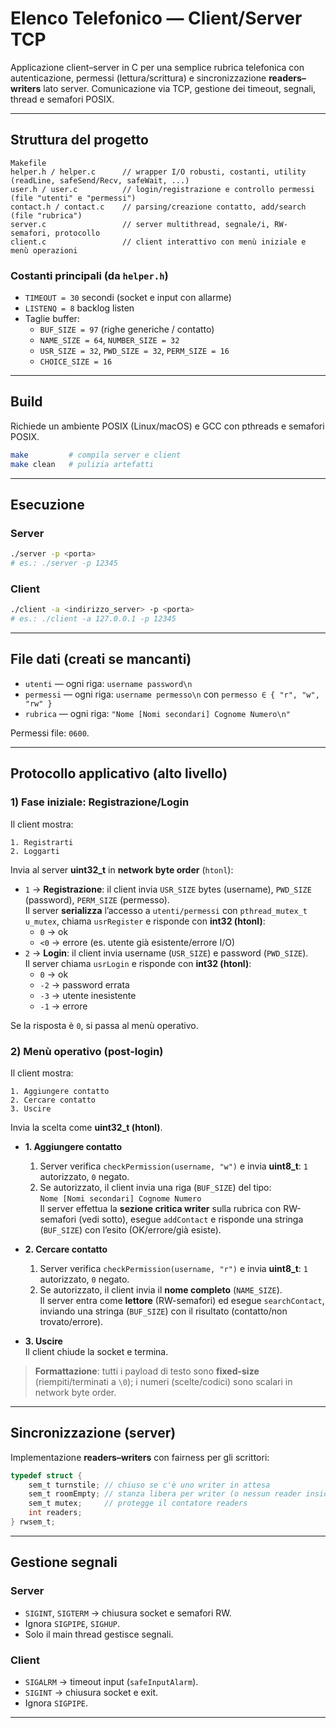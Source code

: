 # Elenco Telefonico — Client/Server TCP

Applicazione client–server in C per una semplice rubrica telefonica con autenticazione, permessi (lettura/scrittura) e sincronizzazione **readers–writers** lato server. Comunicazione via TCP, gestione dei timeout, segnali, thread e semafori POSIX.

---

## Struttura del progetto

```
Makefile
helper.h / helper.c      // wrapper I/O robusti, costanti, utility (readLine, safeSend/Recv, safeWait, ...)
user.h / user.c          // login/registrazione e controllo permessi (file "utenti" e "permessi")
contact.h / contact.c    // parsing/creazione contatto, add/search (file "rubrica")
server.c                 // server multithread, segnale/i, RW-semafori, protocollo
client.c                 // client interattivo con menù iniziale e menù operazioni
```

### Costanti principali (da `helper.h`)
- `TIMEOUT = 30` secondi (socket e input con allarme)
- `LISTENQ = 8` backlog listen
- Taglie buffer:
  - `BUF_SIZE = 97` (righe generiche / contatto)
  - `NAME_SIZE = 64`, `NUMBER_SIZE = 32`
  - `USR_SIZE = 32`, `PWD_SIZE = 32`, `PERM_SIZE = 16`
  - `CHOICE_SIZE = 16`

---

## Build

Richiede un ambiente POSIX (Linux/macOS) e GCC con pthreads e semafori POSIX.

```bash
make         # compila server e client
make clean   # pulizia artefatti
```

---

## Esecuzione

### Server
```bash
./server -p <porta>
# es.: ./server -p 12345
```

### Client
```bash
./client -a <indirizzo_server> -p <porta>
# es.: ./client -a 127.0.0.1 -p 12345
```

---

## File dati (creati se mancanti)

- `utenti`   — ogni riga: `username password\n`
- `permessi` — ogni riga: `username permesso\n` con `permesso ∈ { "r", "w", "rw" }`
- `rubrica`  — ogni riga: `"Nome [Nomi secondari] Cognome Numero\n"`

Permessi file: `0600`.

---

## Protocollo applicativo (alto livello)

### 1) Fase iniziale: Registrazione/Login
Il client mostra:
```
1. Registrarti
2. Loggarti
```
Invia al server **uint32_t** in **network byte order** (`htonl`):
- `1` → **Registrazione**: il client invia `USR_SIZE` bytes (username), `PWD_SIZE` (password), `PERM_SIZE` (permesso).  
  Il server **serializza** l’accesso a `utenti/permessi` con `pthread_mutex_t u_mutex`, chiama `usrRegister` e risponde con **int32 (htonl)**:
  - `0` → ok
  - `<0` → errore (es. utente già esistente/errore I/O)
- `2` → **Login**: il client invia username (`USR_SIZE`) e password (`PWD_SIZE`).  
  Il server chiama `usrLogin` e risponde con **int32 (htonl)**:
  - `0` → ok
  - `-2` → password errata
  - `-3` → utente inesistente
  - `-1` → errore

Se la risposta è `0`, si passa al menù operativo.

### 2) Menù operativo (post-login)
Il client mostra:
```
1. Aggiungere contatto
2. Cercare contatto
3. Uscire
```
Invia la scelta come **uint32_t (htonl)**.

- **1. Aggiungere contatto**
  1) Server verifica `checkPermission(username, "w")` e invia **uint8_t**: `1` autorizzato, `0` negato.  
  2) Se autorizzato, il client invia una riga (`BUF_SIZE`) del tipo:  
     `Nome [Nomi secondari] Cognome Numero`  
     Il server effettua la **sezione critica writer** sulla rubrica con RW-semafori (vedi sotto), esegue `addContact` e risponde una stringa (`BUF_SIZE`) con l’esito (OK/errore/già esiste).

- **2. Cercare contatto**
  1) Server verifica `checkPermission(username, "r")` e invia **uint8_t**: `1` autorizzato, `0` negato.  
  2) Se autorizzato, il client invia il **nome completo** (`NAME_SIZE`).  
     Il server entra come **lettore** (RW-semafori) ed esegue `searchContact`, inviando una stringa (`BUF_SIZE`) con il risultato (contatto/non trovato/errore).

- **3. Uscire**  
  Il client chiude la socket e termina.

> **Formattazione**: tutti i payload di testo sono **fixed-size** (riempiti/terminati a `\0`); i numeri (scelte/codici) sono scalari in network byte order.

---

## Sincronizzazione (server)

Implementazione **readers–writers** con fairness per gli scrittori:

```c
typedef struct {
    sem_t turnstile; // chiuso se c'è uno writer in attesa
    sem_t roomEmpty; // stanza libera per writer (o nessun reader inside)
    sem_t mutex;     // protegge il contatore readers
    int readers;
} rwsem_t;
```

---

## Gestione segnali

### Server
- `SIGINT`, `SIGTERM` → chiusura socket e semafori RW.
- Ignora `SIGPIPE`, `SIGHUP`.
- Solo il main thread gestisce segnali.

### Client
- `SIGALRM` → timeout input (`safeInputAlarm`).
- `SIGINT` → chiusura socket e exit.
- Ignora `SIGPIPE`.

---

